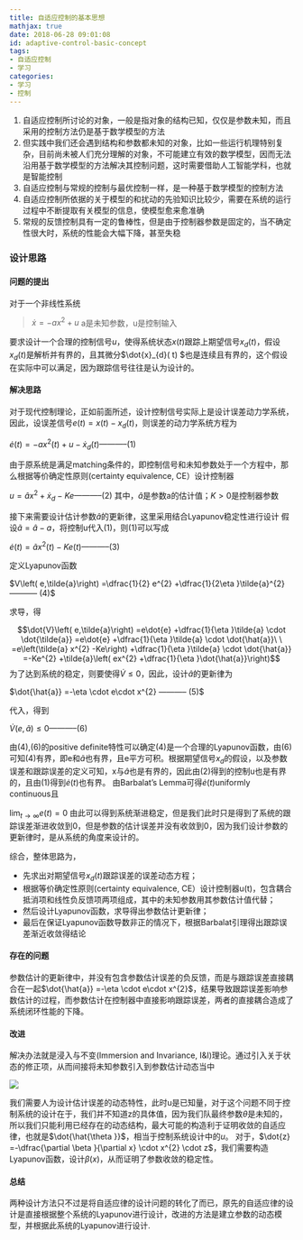 ```yaml
---
title: 自适应控制的基本思想
mathjax: true
date: 2018-06-28 09:01:08
id: adaptive-control-basic-concept
tags:
- 自适应控制
- 学习
categories:
- 学习
- 控制
---
```


1. 自适应控制所讨论的对象，一般是指对象的结构已知，仅仅是参数未知，而且采用的控制方法仍是基于数学模型的方法
2. 但实践中我们还会遇到结构和参数都未知的对象，比如一些运行机理特别复杂，目前尚未被人们充分理解的对象，不可能建立有效的数学模型，因而无法沿用基于数学模型的方法解决其控制问题，这时需要借助人工智能学科，也就是智能控制
3. 自适应控制与常规的控制与最优控制一样，是一种基于数学模型的控制方法
4. 自适应控制所依据的关于模型的和扰动的先验知识比较少，需要在系统的运行过程中不断提取有关模型的信息，使模型愈来愈准确
5. 常规的反馈控制具有一定的鲁棒性，但是由于控制器参数是固定的，当不确定性很大时，系统的性能会大幅下降，甚至失稳

<!---more--->

### 设计思路

#### 问题的提出

对于一个非线性系统

> $\dot{x} =-ax^{2}+u$ 
> a是未知参数，u是控制输入

要求设计一个合理的控制信号$u$，使得系统状态$x(t)$跟踪上期望信号$x_d(t)$，假设$x_d(t)$是解析并有界的，且其微分$\dot{x}_{d}( t) $也是连续且有界的，这个假设在实际中可以满足，因为跟踪信号往往是认为设计的。

#### 解决思路
对于现代控制理论，正如前面所述，设计控制信号实际上是设计误差动力学系统，因此，设误差信号$e( t) =x( t) -x_{d}( t)$，则误差的动力学系统方程为

$\dot{e}( t) =-ax^{2}( t) +u-\dot{x}_{d}( t) ———– (1)$

由于原系统是满足matching条件的，即控制信号和未知参数处于一个方程中，那么根据等价确定性原则(certainty equivalence, CE）设计控制器

$u=\hat{a} x^{2} +\dot{x}_{d} -Ke ———– (2)$ 
其中，$\hat{a}$是参数a的估计值；$K>0$是控制器参数

接下来需要设计估计参数$\hat{a}$的更新律，这里采用结合Lyapunov稳定性进行设计 
假设$\tilde{a} =\hat{a} -a$，将控制u代入(1)，则(1)可以写成

$\dot{e}( t) =\tilde{a} x^{2}( t) -Ke( t) ———– (3)$

定义Lyapunov函数

$V\left( e,\tilde{a}\right) =\dfrac{1}{2} e^{2} +\dfrac{1}{2\eta }\tilde{a}^{2} ———– (4)$

求导，得

$$\dot{V}\left( e,\tilde{a}\right) =e\dot{e} +\dfrac{1}{\eta }\tilde{a} \cdot \dot{\tilde{a}} =e\dot{e} +\dfrac{1}{\eta }\tilde{a} \cdot \dot{\hat{a}}\ \ =e\left(\tilde{a} x^{2} -Ke\right) +\dfrac{1}{\eta }\tilde{a} \cdot \dot{\hat{a}} =-Ke^{2} +\tilde{a}\left( ex^{2} +\dfrac{1}{\eta }\dot{\hat{a}}\right)$$
为了达到系统的稳定，则要使得$\dot{V}\leq 0$，因此，设计$\hat{a}$的更新律为

$\dot{\hat{a}} =-\eta \cdot e\cdot x^{2} ———– (5)$

代入，得到

$\dot{V}\left( e,\tilde{a}\right) \leq 0 ———– (6)$

由(4),(6)的positive definite特性可以确定(4)是一个合理的Lyapunov函数，由(6)可知(4)有界，即e和$\tilde{a}$也有界，且e平方可积。根据期望信号$x_{d}$的假设，以及参数误差和跟踪误差的定义可知，x与$\hat{a}$也是有界的，因此由(2)得到的控制u也是有界的，且由(1)得到$\dot{e}( t)$也有界。 
由Barbalat’s Lemma可得$\dot{e}( t)$uniformly continuous且

$\lim _{t\rightarrow \infty } e( t) =0$
由此可以得到系统渐进稳定，但是我们此时只是得到了系统的跟踪误差渐进收敛到0，但是参数的估计误差并没有收敛到0，因为我们设计参数的更新律时，是从系统的角度来设计的。

综合，整体思路为，

- 先求出对期望信号$x_{d}( t)$跟踪误差的误差动态方程；
- 根据等价确定性原则(certainty equivalence, CE）设计控制器u(t)，包含耦合抵消项和线性负反馈项两项组成，其中的未知参数用其参数估计值代替；
- 然后设计Lyapunov函数，求导得出参数估计更新律；
- 最后在保证Lyapunov函数导数非正的情况下，根据Barbalat引理得出跟踪误差渐近收敛得结论

#### 存在的问题
参数估计的更新律中，并没有包含参数估计误差的负反馈，而是与跟踪误差直接耦合在一起$\dot{\hat{a}} =-\eta \cdot e\cdot x^{2}$，结果导致跟踪误差影响参数估计的过程，而参数估计在控制器中直接影响跟踪误差，两者的直接耦合造成了系统闭环性能的下降。

#### 改进
解决办法就是浸入与不变(Immersion and Invariance, I&I)理论。通过引入关于状态的修正项，从而间接将未知参数引入到参数估计动态当中

![](http://img.shihuidaren.cn/control/20180620123105775.png)

我们需要人为设计估计误差的动态特性，此时u是已知量，对于这个问题不同于控制系统的设计在于，我们并不知道z的具体值，因为我们队最终参数$\theta​$是未知的，所以我们只能利用已经存在的动态结构，最大可能的构造利于证明收敛的自适应律，也就是$\dot{\hat{\theta }}​$，相当于控制系统设计中的$u​$。
对于，$\dot{z} =-\dfrac{\partial \beta }{\partial x} \cdot x^{2} \cdot z$，我们需要构造Lyapunov函数，设计$\beta ( x)$，从而证明了参数收敛的稳定性。

#### 总结
两种设计方法只不过是将自适应律的设计问题的转化了而已，原先的自适应律的设计是直接根据整个系统的Lyapunov进行设计，改进的方法是建立参数的动态模型，并根据此系统的Lyapunov进行设计.